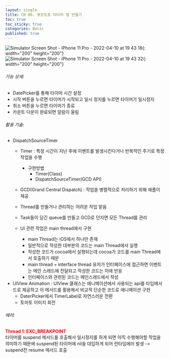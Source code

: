 ```yaml
---
layout: single
title: CH 06. 뽀모도로 타이머 앱 만들기
toc: true
toc_sticky: true
categories: Basic 
published: true
---
```

![Simulator Screen Shot - iPhone 11 Pro - 2022-04-10 at 19 43 18](https://user-images.githubusercontent.com/63464299/162615001-e29d648d-f7f5-412c-9d8d-a3dbb33166e0.png){: width="200" height="200"}
![Simulator Screen Shot - iPhone 11 Pro - 2022-04-10 at 19 43 32](https://user-images.githubusercontent.com/63464299/162615000-65a9f7e3-11ac-4d9d-926a-7eb14fde065f.png){: width="200" height="200"}

###### 기능 상세:
- DatePicker를 통해 타이머 시간 설정
- 시작 버튼을 누르면 타이머가 시작되고 일시 정지를 누르면 타이머가 일시정지
- 취소 버튼을 누르면 타이머가 종료
- 카운트 다운이 완료되면 알람이 울림

###### 활용 기술:
- DispatchSourceTimer
   - Timer
    : 특정 시간이 지난 후에 이벤트를 발생시킨다거나 반복적인 주기로 특정작업을 수행
     - 구현방법 
    	- Timer(Class)
    	- DispatchSourceTimer(GCD API)
    
    - GCD(Grand Central Dispatch)
      : 작업을 병렬적으로 처리하기 위해 애플이 제공
	- Thread를 만들거나 관리하는 어려운 작업 맡음
	- Task들이 담긴 queue를 만들고 GCD로 던지면 모든 Thread를 관리
	- UI 관련 작업은 main thread에서 구현
		-  main Thread는 iOS에서 하나만 존재
		-  일반적으로 작성한 대부분의 코드는 main Thread에서 실행
		-  작성한 코드가 cocoa에서 실행되는데 cocoa가 코드를 main Thread에서 호출하기 때문 
		-  main thread = interface thread 유저가 인터페이스에 접근하면 이벤트는 메인 스레드에 전달되고 작성한 코드는 이에 반응
		-  인터페이스와 관련된 코드는 메인스레드에서 작성
- UIView Animation
   : UIView 클래스는 애니메이션에서 사용되는 api를 타입메서드로 제공하고 이 메서드를 활용해서 비교적 단순한 코드로 애니메이션 구현
    - DaterPicker에서 TimerLabel로 자연스러운 전환
    - 토마토 이미지 회전

###### 에러:
<span style="color: red">**Thread 1: EXC_BREAKPOINT**</span><br/>
타이머를 suspend 메서드를 호출해서 일시정지를 하게 되면 아직 수행해야할 작업을 의미하기 때문에 suspend된 타이머에 nil을 대입하게 되어 런타임에러 발생
-> suspend전 resume 메서드 호출
